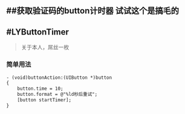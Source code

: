 ##获取验证码的button计时器
试试这个是搞毛的
---
#LYButtonTimer
-----------
> 关于本人，屌丝一枚
    
### 简单用法
``` xml
- (void)buttonAction:(UIButton *)button
{
    button.time = 10;
    button.format = @"%ld秒后重试";
    [button startTimer];
}
```
